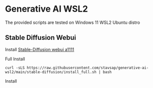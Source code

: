 # Generative AI WSL2

The provided scripts are tested on Windows 11 WSL2 Ubuntu distro

## Stable Diffusion Webui

Install [Stable-Diffusion webui a1111](https://github.com/AUTOMATIC1111/stable-diffusion-webui.git)

Full Install

``` shell
curl -sLS https://raw.githubusercontent.com/stavsap/generative-ai-wsl2/main/stable-diffusion/install_full.sh | bash
```

Install

